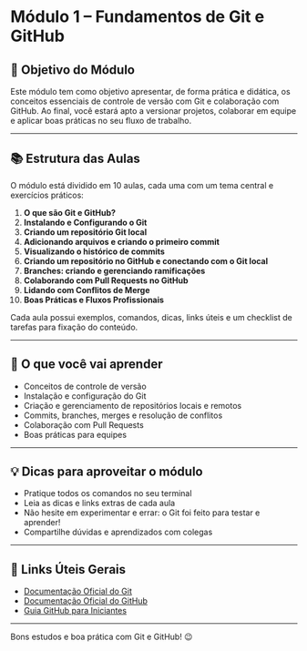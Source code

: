 # Módulo 1 – Fundamentos de Git e GitHub

## 🎯 Objetivo do Módulo
Este módulo tem como objetivo apresentar, de forma prática e didática, os conceitos essenciais de controle de versão com Git e colaboração com GitHub. Ao final, você estará apto a versionar projetos, colaborar em equipe e aplicar boas práticas no seu fluxo de trabalho.

---

## 📚 Estrutura das Aulas
O módulo está dividido em 10 aulas, cada uma com um tema central e exercícios práticos:

1. **O que são Git e GitHub?**
2. **Instalando e Configurando o Git**
3. **Criando um repositório Git local**
4. **Adicionando arquivos e criando o primeiro commit**
5. **Visualizando o histórico de commits**
6. **Criando um repositório no GitHub e conectando com o Git local**
7. **Branches: criando e gerenciando ramificações**
8. **Colaborando com Pull Requests no GitHub**
9. **Lidando com Conflitos de Merge**
10. **Boas Práticas e Fluxos Profissionais**

Cada aula possui exemplos, comandos, dicas, links úteis e um checklist de tarefas para fixação do conteúdo.

---

## 🚀 O que você vai aprender
- Conceitos de controle de versão
- Instalação e configuração do Git
- Criação e gerenciamento de repositórios locais e remotos
- Commits, branches, merges e resolução de conflitos
- Colaboração com Pull Requests
- Boas práticas para equipes

---

## 💡 Dicas para aproveitar o módulo
- Pratique todos os comandos no seu terminal
- Leia as dicas e links extras de cada aula
- Não hesite em experimentar e errar: o Git foi feito para testar e aprender!
- Compartilhe dúvidas e aprendizados com colegas

---

## 🔗 Links Úteis Gerais
- [Documentação Oficial do Git](https://git-scm.com/doc)
- [Documentação Oficial do GitHub](https://docs.github.com/pt)
- [Guia GitHub para Iniciantes](https://docs.github.com/pt/get-started/quickstart)

---

Bons estudos e boa prática com Git e GitHub! 😉 